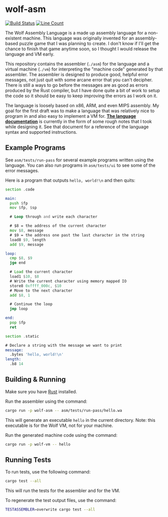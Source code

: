# wolf-asm

[![Build Status](https://dev.azure.com/sunjayv/wolf-asm/_apis/build/status/sunjay.wolf-asm?branchName=master)](https://dev.azure.com/sunjayv/wolf-asm/_build/latest?definitionId=5&branchName=master)
[![Line Count](https://tokei.rs/b1/github/sunjay/wolf-asm)](https://github.com/sunjay/wolf-asm)

The Wolf Assembly Language is a made up assembly language for a non-existent
machine. This language was originally invented for an assembly-based puzzle game
that I was planning to create. I don't know if I'll get the chance to finish
that game anytime soon, so I thought I would release the language and VM early.

This repository contains the assembler (`./asm`) for the language and a virtual
machine (`./vm`) for interpreting the "machine code" generated by that
assembler. The assembler is designed to produce good, helpful error messages,
not just quit with some arcane error that you can't decipher. There is still a
ways to go before the messages are as good as errors produced by the Rust
compiler, but I have done quite a bit of work to setup the code so it should be
easy to keep improving the errors as I work on it.

The language is loosely based on x86, ARM, and even MIPS assembly. My goal for
the first draft was to make a language that was relatively nice to program in
and also easy to implement a VM for. [**The language documentation**][docs] is
currently in the form of some rough notes that I took while designing it. See
that document for a reference of the language syntax and supported instructions.

[docs]: ./docs.md

## Example Programs

See `asm/tests/run-pass` for several example programs written using the
language. You can also run programs in `asm/tests/ui` to see some of the error
messages.

Here is a program that outputs `hello, world!\n` and then quits:

```asm
section .code

main:
  push $fp
  mov $fp, $sp

  # Loop through and write each character

  # $8 = the address of the current character
  mov $8, message
  # $9 = the address one past the last character in the string
  load8 $9, length
  add $9, message

loop:
  cmp $8, $9
  jge end

  # Load the current character
  load1 $10, $8
  # Write the current character using memory mapped IO
  store8 0xffff_000c, $10
  # Move to the next character
  add $8, 1

  # Continue the loop
  jmp loop

end:
  pop $fp
  ret

section .static

# Declare a string with the message we want to print
message:
  .bytes 'hello, world!\n'
length:
  .b8 14
```

## Building & Running

Make sure you have [Rust](https://rustup.rs) installed.

Run the assembler using the command:

```bash
cargo run -p wolf-asm -- asm/tests/run-pass/hello.wa
```

This will generate an executable `hello` in the current directory. Note: this
executable is for the Wolf VM, not for your machine.

Run the generated machine code using the command:

```bash
cargo run -p wolf-vm -- hello
```

## Running Tests

To run tests, use the following command:

```bash
cargo test --all
```

This will run the tests for the assembler and for the VM.

To regenerate the test output files, use the command:

```bash
TESTASSEMBLER=overwrite cargo test --all
```

